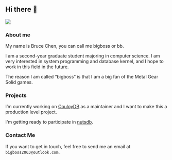 ## Hi there 👋

![](http://github-profile-summary-cards.vercel.app/api/cards/profile-details?username=bigboss2063&theme=github)

### About me

My name is Bruce Chen, you can call me bigboss or bb.

I am a second-year graduate student majoring in computer science. I am very interested in system programming and database kernel, and I hope to work in this field in the future.

The reason I am called “bigboss” is that I am a big fan of the Metal Gear Solid games.

### Projects

I’m currently working on [CouloyDB](https://github.com/Kirov7/CouloyDB) as a maintainer and I want to make this a production level project.

I'm getting ready to participate in [nutsdb](https://github.com/nutsdb/nutsdb).

### Contact Me

If you want to get in touch, feel free to send me an email at `bigboss2063@outlook.com`.
